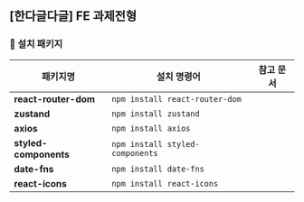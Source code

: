 ## [한다글다글] FE 과제전형

### **📍 설치 패키지**

| 패키지명                           | 설치 명령어                                 | 참고 문서                                |
| ---------------------------------- | ------------------------------------------- | ----------------------------------------|
| **react-router-dom**               | `npm install react-router-dom`              |                                         |
| **zustand**                        | `npm install zustand`                       |                                         |
| **axios**                          | `npm install axios`                         |                                         |
| **styled-components**              | `npm install styled-components`             |                                         |
| **date-fns**                       | `npm install date-fns`                      |                                         |
| **react-icons**                    | `npm install react-icons`                   |                                         |
